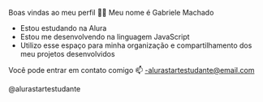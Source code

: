Boas vindas ao meu perfil 💙💙
Meu nome é Gabriele Machado

- Estou estudando na Alura
- Estou me desenvolvendo na linguagem JavaScript
- Utilizo esse espaço para minha organização e compartilhamento dos meu projetos desenvolvidos

Você pode entrar em contato comigo 📫
-alurastartestudante@email.com

@alurastartestudante

